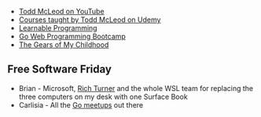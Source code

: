 - [Todd McLeod on YouTube](https://www.youtube.com/user/toddmcleod)
- [Courses taught by Todd McLeod on Udemy](https://www.udemy.com/user/toddmcleod/)
- [Learnable Programming](http://worrydream.com/LearnableProgramming/)
- [Go Web Programming Bootcamp](https://www.golang-book.com/guides/bootcamp)
- [The Gears of My Childhood](http://www.papert.org/articles/GearsOfMyChildhood.html)

## Free Software Friday

- Brian - Microsoft, [Rich Turner](https://twitter.com/richturn_ms) and the whole WSL team for replacing the three computers on my desk with one Surface Book
- Carlisia - All the [Go meetups](https://go-meetups.appspot.com/) out there